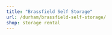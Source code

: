 ```yaml
---
title: "Brassfield Self Storage"
url: /durham/brassfield-self-storage/
shop: storage rental
---
```

